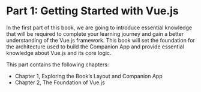 
# Part 1: Getting Started with Vue.js
In the first part of this book, we are going to introduce essential knowledge that will be required to complete your learning journey and gain a better understanding of the Vue.js framework. This book will set the foundation for the architecture used to build the Companion App and provide essential knowledge about Vue.js and its core logic.

This part contains the following chapters:

- Chapter 1, Exploring the Book’s Layout and Companion App
- Chapter 2, The Foundation of Vue.js

